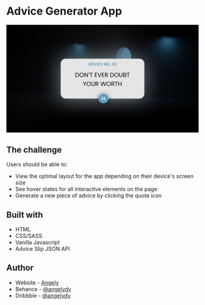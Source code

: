 # Advice Generator App

![Design preview for the Advice Generator App coding challenge](./design/desktop-design.jpg)

## The challenge

Users should be able to:

- View the optimal layout for the app depending on their device's screen size
- See hover states for all interactive elements on the page
- Generate a new piece of advice by clicking the quote icon

## Built with

- HTML
- CSS/SASS
- Vanilla Javascript
- Advice Slip JSON API

## Author

- Website - [Angely](https://www.github.com/angelydy)
- Behance - [@angelydy](https://www.behance.net/angelydy)
- Dribbble - [@angelydy](https://www.dribbble.com/angelydy)